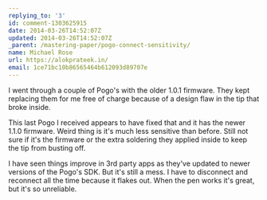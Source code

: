 ```yaml
---
replying_to: '3'
id: comment-1303625915
date: 2014-03-26T14:52:07Z
updated: 2014-03-26T14:52:07Z
_parent: /mastering-paper/pogo-connect-sensitivity/
name: Michael Rose
url: https://alokprateek.in/
email: 1ce71bc10b86565464b612093d89707e
---
```


I went through a couple of Pogo's with the older 1.0.1 firmware. They kept
replacing them for me free of charge because of a design flaw in the tip that
broke inside.

This last Pogo I received appears to have fixed that and it has the newer 1.1.0
firmware. Weird thing is it's much less sensitive than before. Still not sure if
it's the firmware or the extra soldering they applied inside to keep the tip
from busting off.

I have seen things improve in 3rd party apps as they've updated to newer
versions of the Pogo's SDK. But it's still a mess. I have to disconnect and
reconnect all the time because it flakes out. When the pen works it's great, but
it's so unreliable.
